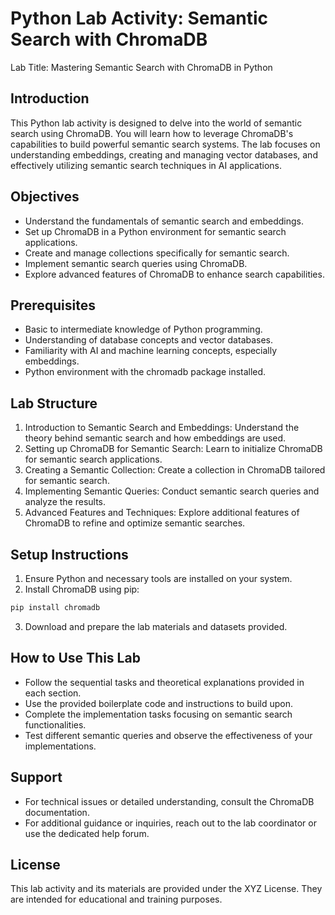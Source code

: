 # Python Lab Activity: Semantic Search with ChromaDB

Lab Title: Mastering Semantic Search with ChromaDB in Python

## Introduction
This Python lab activity is designed to delve into the world of semantic search using ChromaDB. You will learn how to leverage ChromaDB's capabilities to build powerful semantic search systems. The lab focuses on understanding embeddings, creating and managing vector databases, and effectively utilizing semantic search techniques in AI applications.

## Objectives
- Understand the fundamentals of semantic search and embeddings.
- Set up ChromaDB in a Python environment for semantic search applications.
- Create and manage collections specifically for semantic search.
- Implement semantic search queries using ChromaDB.
- Explore advanced features of ChromaDB to enhance search capabilities.

## Prerequisites
- Basic to intermediate knowledge of Python programming.
- Understanding of database concepts and vector databases.
- Familiarity with AI and machine learning concepts, especially embeddings.
- Python environment with the chromadb package installed.

## Lab Structure
1. Introduction to Semantic Search and Embeddings: Understand the theory behind semantic search and how embeddings are used.
2. Setting up ChromaDB for Semantic Search: Learn to initialize ChromaDB for semantic search applications.
3. Creating a Semantic Collection: Create a collection in ChromaDB tailored for semantic search.
4. Implementing Semantic Queries: Conduct semantic search queries and analyze the results.
5. Advanced Features and Techniques: Explore additional features of ChromaDB to refine and optimize semantic searches.

## Setup Instructions
1. Ensure Python and necessary tools are installed on your system.
2. Install ChromaDB using pip:

```bash
pip install chromadb
```

3.  Download and prepare the lab materials and datasets provided.

## How to Use This Lab
- Follow the sequential tasks and theoretical explanations provided in each section.
- Use the provided boilerplate code and instructions to build upon.
- Complete the implementation tasks focusing on semantic search functionalities.
- Test different semantic queries and observe the effectiveness of your implementations.

## Support
- For technical issues or detailed understanding, consult the ChromaDB documentation.
- For additional guidance or inquiries, reach out to the lab coordinator or use the dedicated help forum.

## License
This lab activity and its materials are provided under the XYZ License. They are intended for educational and training purposes.
